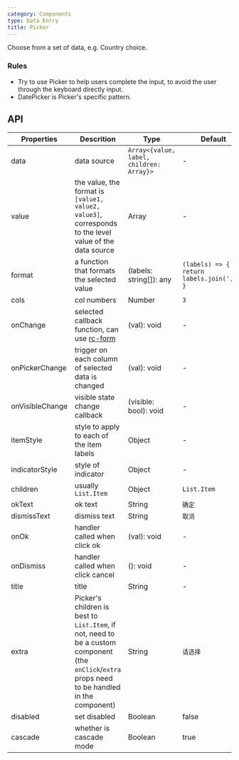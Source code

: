 ```yaml
---
category: Components
type: Data Entry
title: Picker
---
```


Choose from a set of data, e.g. Country choice.

### Rules

- Try to use Picker to help users complete the input, to avoid the user through the keyboard directly input.
- DatePicker is Picker's specific pattern.

## API

| Properties      | Descrition                                                                                                                                        | Type                                     | Default                                     |
| --------------- | ------------------------------------------------------------------------------------------------------------------------------------------------- | ---------------------------------------- | ------------------------------------------- |
| data            | data source                                                                                                                                       | `Array<{value, label, children: Array}>` | -                                           |
| value           | the value, the format is `[value1, value2, value3]`, corresponds to the level value of the data source                                            | Array                                    | -                                           |
| format          | a function that formats the selected value                                                                                                        | (labels: string[]): any                  | `(labels) => { return labels.join(','); } ` |
| cols            | col numbers                                                                                                                                       | Number                                   | `3`                                         |
| onChange        | selected callback function, can use [rc-form](https://github.com/react-component/form)                                                            | (val): void                              | -                                           |
| onPickerChange  | trigger on each column of selected data is changed                                                                                                | (val): void                              | -                                           |
| onVisibleChange | visible state change callback                                                                                                                     | (visible: bool): void                    | -                                           |
| itemStyle       | style to apply to each of the item labels                                                                                                         | Object                                   | -                                           |
| indicatorStyle  | style of indicator                                                                                                                                | Object                                   | -                                           |
| children        | usually `List.Item`                                                                                                                               | Object                                   | `List.Item`                                 |
| okText          | ok text                                                                                                                                           | String                                   | `确定`                                      |
| dismissText     | dismiss text                                                                                                                                      | String                                   | `取消`                                      |
| onOk            | handler called when click ok                                                                                                                      | (val): void                              | -                                           |
| onDismiss       | handler called when click cancel                                                                                                                  | (): void                                 | -                                           |
| title           | title                                                                                                                                             | String                                   | -                                           |
| extra           | Picker's children is best to `List.Item`, if not, need to be a custom component (the `onClick`/`extra` props need to be handled in the component) | String                                   | `请选择`                                    |
| disabled        | set disabled                                                                                                                                      | Boolean                                  | false                                       |
| cascade         | whether is cascade mode                                                                                                                           | Boolean                                  | true                                        |
